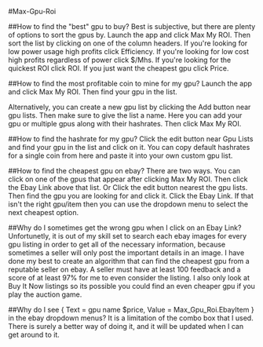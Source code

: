 #Max-Gpu-Roi

##How to find the "best" gpu to buy?
Best is subjective, but there are plenty of options to sort the gpus by.
Launch the app and click Max My ROI.
Then sort the list by clicking on one of the column headers.
If you're looking for low power usage high profits click Efficiency.
If you're looking for low cost high profits regardless of power click $/Mhs.
If you're looking for the quickest ROI click ROI.
If you just want the cheapest gpu click Price.

##How to find the most profitable coin to mine for my gpu?
Launch the app and click Max My ROI. Then find your gpu in the list.

Alternatively, you can create a new gpu list by clicking the Add button near gpu lists. 
Then make sure to give the list a name.
Here you can add your gpu or multiple gpus along with their hashrates.
Then click Max My ROI.

##How to find the hashrate for my gpu?
Click the edit button  near Gpu Lists and find your gpu in the list and click on it.
You can copy default hashrates for a single coin from here and paste it into your own custom gpu list.

##How to find the cheapest gpu on ebay?
There are two ways. You can click on one of the gpus that appear after clicking Max My ROI.
Then click the Ebay Link above that list.
Or
Click the edit button nearest the gpu lists.
Then find the gpu you are looking for and click it.
Click the Ebay Link. If that isn't the right gpu/item then you can use the dropdown menu to select the next cheapest option.

##Why do I sometimes get the wrong gpu when I click on an Ebay Link?
Unfortunetly, it is out of my skill set to search each ebay images for every gpu listing in order to get all of the necessary information, because sometimes a seller will only post the important details in an image.
I have done my best to create an algorithm that can find the cheapest gpu from a reputable seller on ebay.
A seller must have at least 100 feedback and a score of at least 97% for me to even consider the listing.
I also only look at Buy It Now listings so its possible you could find an even cheaper gpu if you play the auction game.


##Why do I see { Text = gpu name $price, Value = Max_Gpu_Roi.EbayItem } in the ebay dropdown menus?
It is a limitation of the combo box that I used. There is surely a better way of doing it, and it will be updated when I can get around to it.
